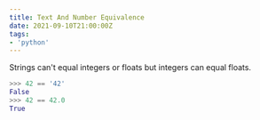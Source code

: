 ```yaml
---
title: Text And Number Equivalence
date: 2021-09-10T21:00:00Z
tags:
- 'python'
---
```


Strings can't equal integers or floats but integers can equal floats.

```python
>>> 42 == '42'
False
>>> 42 == 42.0
True
```
